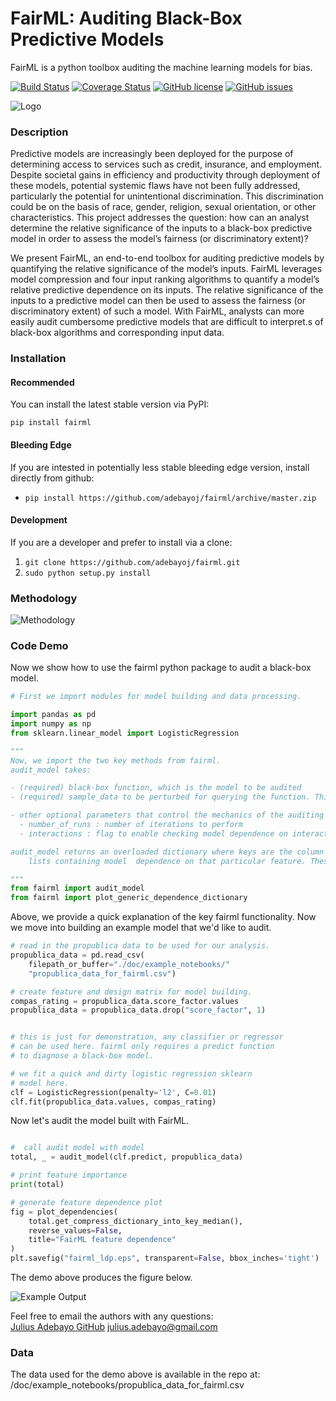 # FairML: Auditing Black-Box Predictive Models

FairML is a python toolbox auditing the machine learning models for bias.

[![Build Status](https://travis-ci.org/adebayoj/fairml.svg?branch=master)](https://travis-ci.org/adebayoj/fairml/)
[![Coverage Status](https://coveralls.io/repos/github/adebayoj/fairml/badge.svg?branch=master)](https://coveralls.io/github/adebayoj/fairml?branch=master)
[![GitHub license](https://img.shields.io/badge/license-MIT-blue.svg)](https://raw.githubusercontent.com/adebayoj/fairml/master/LICENSE)
[![GitHub issues](https://img.shields.io/github/issues/adebayoj/fairml.svg)](https://github.com/adebayoj/fairml/issues)

![Logo](fairml/master/doc/images/logo2-small.png)

### Description

Predictive models are increasingly been deployed for the purpose
of determining access to services such as credit, insurance, and
employment. Despite societal gains in efficiency and 
productivity through deployment of these models, potential 
systemic flaws have not been fully addressed, particularly the
potential for unintentional discrimination. This discrimination
could be on the basis of race, gender, religion, sexual orientation,
or other characteristics. This project addresses the question:
how can an analyst determine the relative significance of the inputs
to a black-box predictive model in order to assess the model’s
fairness (or discriminatory extent)?

We present FairML, an end-to-end toolbox for auditing predictive
models by quantifying the relative significance of the model’s
inputs. FairML leverages model compression and four input ranking
algorithms to quantify a model’s relative predictive dependence
on its inputs. The relative significance of the inputs to a
predictive model can then be used to assess the fairness (or
discriminatory extent) of such a model. With FairML, analysts can
more easily audit cumbersome predictive models that are
difficult to interpret.s of black-box algorithms and corresponding input data.

### Installation 

#### Recommended

You can install the latest stable version via PyPI:

`pip install fairml`

#### Bleeding Edge

If you are intested in potentially less stable bleeding edge version, install directly from github:

- `pip install https://github.com/adebayoj/fairml/archive/master.zip`

#### Development

If you are a developer and prefer to install via a clone:

1. `git clone https://github.com/adebayoj/fairml.git`
2. `sudo python setup.py install`

### Methodology

![Methodology](fairml/doc/images/fairml_methodology_picture.png)

### Code Demo

Now we show how to use the fairml python package to audit
a black-box model.

```python
# First we import modules for model building and data processing.

import pandas as pd
import numpy as np
from sklearn.linear_model import LogisticRegression

"""
Now, we import the two key methods from fairml.
audit_model takes:

- (required) black-box function, which is the model to be audited
- (required) sample_data to be perturbed for querying the function. This has to be a pandas dataframe with no missing data.

- other optional parameters that control the mechanics of the auditing process, for example:
  - number_of_runs : number of iterations to perform
  - interactions : flag to enable checking model dependence on interactions.

audit_model returns an overloaded dictionary where keys are the column names of input pandas dataframe and values are
    lists containing model  dependence on that particular feature. These lists of size number_of_runs.

"""
from fairml import audit_model
from fairml import plot_generic_dependence_dictionary
```

Above, we provide a quick explanation of the key fairml functionality. Now we move into building an example model that
we'd like to audit.

```python
# read in the propublica data to be used for our analysis.
propublica_data = pd.read_csv(
    filepath_or_buffer="./doc/example_notebooks/"
    "propublica_data_for_fairml.csv")

# create feature and design matrix for model building.
compas_rating = propublica_data.score_factor.values
propublica_data = propublica_data.drop("score_factor", 1)


# this is just for demonstration, any classifier or regressor
# can be used here. fairml only requires a predict function
# to diagnose a black-box model.

# we fit a quick and dirty logistic regression sklearn
# model here.
clf = LogisticRegression(penalty='l2', C=0.01)
clf.fit(propublica_data.values, compas_rating)

```

Now let's audit the model built with FairML.

```python

#  call audit model with model
total, _ = audit_model(clf.predict, propublica_data)

# print feature importance
print(total)

# generate feature dependence plot
fig = plot_dependencies(
    total.get_compress_dictionary_into_key_median(),
    reverse_values=False,
    title="FairML feature dependence"
)
plt.savefig("fairml_ldp.eps", transparent=False, bbox_inches='tight')
```

The demo above produces the figure below. 

![Example Output](fairml/master/doc/images/feature_dependence_plot_fairml_propublica_linear_direct_small.png)


Feel free to email the authors with any questions:  
[Julius Adebayo GitHub](https://github.com/adebayoj) [julius.adebayo@gmail.com](mailto:julius.adebayo@gmail.com)

### Data

The data used for the demo above is available in the repo at: 
/doc/example_notebooks/propublica_data_for_fairml.csv

